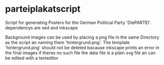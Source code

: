 # parteiplakatscript
Script for generating Posters for the German Political Party 'DiePARTEI'.
dependencys are sed and inkscape

Background images can be used by placing a png file in the same Directory as the script an naming them 'hintergrund.png'.
The template 'hintergrund.png' should not be deleted bacause inkscape prints an error in the final images if theres no such file
the data file is a plain svg file an can be edited with a texteditor
